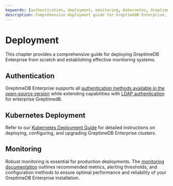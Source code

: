 ```yaml
---
keywords: [authentication, deployment, monitoring, Kubernetes, GreptimeDB Enterprise]
description: Comprehensive deployment guide for GreptimeDB Enterprise, covering authentication options, Kubernetes deployment procedures, and operational monitoring setup.
---
```


# Deployment

This chapter provides a comprehensive guide for deploying GreptimeDB Enterprise from scratch and establishing effective monitoring systems.

## Authentication

GreptimeDB Enterprise supports all [authentication methods available in the open-source version](/user-guide/deployments/authentication/static.md) while extending capabilities with [LDAP authentication](authentication.md) for enterprise GreptimedB.

## Kubernetes Deployment

Refer to our [Kubernetes Deployment Guide](./kubernetes/overview.md) for detailed instructions on deploying,
configuring, and upgrading GreptimeDB Enterprise clusters.

## Monitoring

Robust monitoring is essential for production deployments.
The [monitoring documentation](./monitoring/overview.md) outlines recommended metrics, alerting thresholds, and configuration methods to ensure optimal performance and reliability of your GreptimeDB Enterprise installation.
